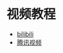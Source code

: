 # 视频教程
- [bilibili](https://www.bilibili.com/video/av50432261/)
- [腾讯视频](https://v.qq.com/x/page/z0864nlnf7q.html)
